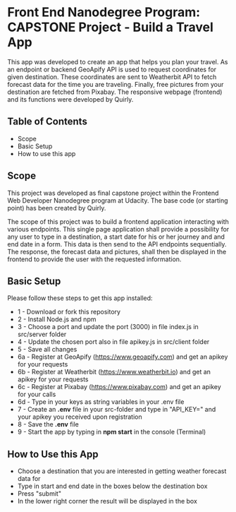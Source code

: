 # Front End Nanodegree Program: CAPSTONE Project - Build a Travel App

This app was developed to create an app that helps you plan your travel. As an endpoint or backend GeoApify API is used to request coordinates for given destination. These coordinates are sent to Weatherbit API to fetch forecast
data for the time you are traveling. Finally, free pictures from your destination are fetched from Pixabay. The responsive webpage (frontend) and its functions were developed by Quirly. 

## Table of Contents

* Scope
* Basic Setup
* How to use this app

## Scope

This project was developed as final capstone project within the Frontend Web Developer Nanodegree program at Udacity. The base code (or starting point) has been created by Quirly.

The scope of this project was to build a frontend application interacting with various endpoints. This single page application shall provide a possibility for any user to type in a destination, a start date for his or her journey and and end date in a form. This data is then send to the API endpoints sequentially. The response, the forecast data and pictures, shall then be displayed in the frontend to provide the user with the requested information.

## Basic Setup

Please follow these steps to get this app installed:

* 1 - Download or fork this repository
* 2 - Install Node.js and npm
* 3 - Choose a port and update the port (3000) in file index.js in src/server folder 
* 4 - Update the chosen port also in file apikey.js in src/client folder
* 5 - Save all changes
* 6a - Register at GeoApify (https://www.geoapify.com) and get an apikey for your requests
* 6b - Register at Weatherbit (https://www.weatherbit.io) and get an apikey for your requests
* 6c - Register at Pixabay (https://www.pixabay.com) and get an apikey for your calls
* 6d - Type in your keys as string variables in your .env file
* 7 - Create an **.env** file in your src-folder and type in "API_KEY=" and your apikey you received upon registration
* 8 - Save the **.env** file
* 9 - Start the app by typing in **npm start** in the console (Terminal)


## How to Use this App

* Choose a destination that you are interested in getting weather forecast data for
* Type in start and end date in the boxes below the destination box
* Press "submit"
* In the lower right corner the result will be displayed in the box

